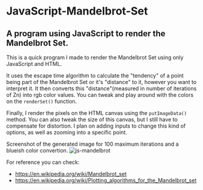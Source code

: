 # JavaScript-Mandelbrot-Set
## A program using JavaScript to render the Mandelbrot Set.

This is a quick program I made to render the Mandelbrot Set using only JavaScript and HTML.

It uses the escape time algorithm to calculate the "tendency" of a point being part of the Mandelbrot Set or it's "distance" to it, however you want to interpret it. It then converts this "distance"(measured in number of iterations of Zn) into rgb color values. You can tweak and play around with the colors on the `renderSet()` function.

Finally, I render the pixels on the HTML canvas using the `putImageData()` method. You can also tweak the size of this canvas, but I still have to compensate for distortion. I plan on adding inputs to change this kind of options, as well as zooming into a specific point.

Screenshot of the generated image for 100 maximum iterations and a blueish color convertion.
![js-mandelbrot](https://user-images.githubusercontent.com/64794244/112767171-8700df80-8feb-11eb-931a-ad44147d4ce6.png)

For reference you can check:

- https://en.wikipedia.org/wiki/Mandelbrot_set
- https://en.wikipedia.org/wiki/Plotting_algorithms_for_the_Mandelbrot_set
